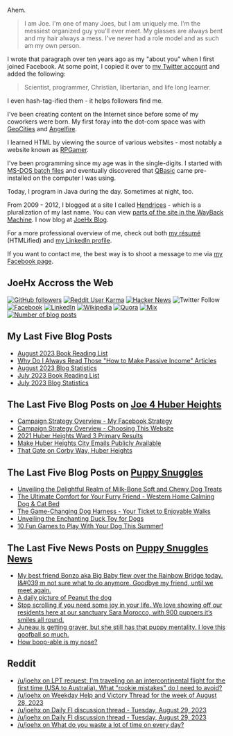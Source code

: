Ahem.

> I am Joe. I'm one of many Joes, but I am uniquely me. I'm the messiest organized guy you'll ever meet. My glasses are always bent and my hair always a mess. I've never had a role model and as such am my own person.

I wrote that paragraph over ten years ago as my "about you" when I first joined Facebook. At some point, I copied it over to [my Twitter account](https://twitter.com/JoeHxBlog) and added the following:

> Scientist, programmer, Christian, libertarian, and life long learner.

I even hash-tag-ified them - it helps followers find me.

I've been creating content on the Internet since before some of my coworkers were born. My first foray into the dot-com space was with [GeoCities](https://en.wikipedia.org/wiki/Yahoo!_GeoCities) and [Angelfire](https://en.wikipedia.org/wiki/Angelfire).

I learned HTML by viewing the source of various websites - most notably a website known as [RPGamer](https://rpgamer.com/).

I've been programming since my age was in the single-digits. I started with [MS-DOS batch files](https://en.wikipedia.org/wiki/Batch_file) and eventually discovered that [QBasic](https://en.wikipedia.org/wiki/QBasic) came pre-installed on the computer I was using.

Today, I program in Java during the day. Sometimes at night, too.

From 2009 - 2012, I blogged at a site I called [Hendrices](https://www.facebook.com/Hendricescom/) - which is a pluralization of my last name. You can view [parts of the site in the WayBack Machine](https://web.archive.org/web/20090731115109/http://www.hendrices.com/). I now blog at [JoeHx Blog](https://www.joehxblog.com/).

For a more professional overview of me, check out both [my r&eacute;sum&eacute;](https://www.joehxblog.com/resume/) (HTMLified) and [my LinkedIn profile](https://www.linkedin.com/in/joehx/).

If you want to contact me, the best way is to shoot a message to me via [my Facebook page](https://www.facebook.com/JoeHxBlog/).

## JoeHx Accross the Web

[![GitHub followers](https://img.shields.io/github/followers/hendrixjoseph?label=GitHub&style=for-the-badge&logo=github)](https://github.com/hendrixjoseph)
[![Reddit User Karma](https://img.shields.io/reddit/user-karma/combined/joehx?label=Reddit&style=for-the-badge&logo=reddit)](https://www.reddit.com/user/joehx/)
[![Hacker News](https://img.shields.io/badge/dynamic/json?label=hacker+news&query=%24.karma&url=https%3A%2F%2Fhacker-news.firebaseio.com%2Fv0%2Fuser%2Fjoehx2.json&color=ff6600&style=for-the-badge&logo=y-combinator)](https://news.ycombinator.com/user?id=joehx2)
![Twitter Follow](https://img.shields.io/twitter/follow/JoeHxBlog?label=Twitter&style=for-the-badge&logo=twitter&color=1da1f2)
[![Facebook](https://img.shields.io/static/v1?label=FACEBOOK&message=137%20LIKES&color=3b5998&style=for-the-badge&logo=facebook)](https://www.facebook.com/JoeHxBlog)
[![LinkedIn](https://img.shields.io/static/v1?label=linkedin&message=193%20connections&color=2867b2&style=for-the-badge&logo=linkedin)](https://www.linkedin.com/in/joehx)
[![Wikipedia](https://img.shields.io/badge/dynamic/xml?label=wikipedia&query=%2F%2F%2A%5B%40id%3D%22general-stats%22%5D%2Fdiv%2Fdiv%2Fdiv%5B1%5D%2Ftable%2Ftbody%2Ftr%5B11%5D%2Ftd%5B2%5D%2Fstrong&suffix=%20edits&url=https%3A%2F%2Fxtools.wmflabs.org%2Fec%2Fen.wikipedia.org%2FHendrixjoseph&style=for-the-badge&logo=wikipedia&color=9f9f9f)](https://en.wikipedia.org/wiki/User:Hendrixjoseph)
[![Quora](https://img.shields.io/static/v1?label=quora&message=110%20followers&color=b92b27&style=for-the-badge&logo=quora&logoColor=b92b27)](https://www.quora.com/profile/Joseph-Hendrix)
[![Mix](https://img.shields.io/static/v1?label=mix&message=14k%20followers&color=ff8126&style=for-the-badge&logo=mix&logoColor=ff8126)](https://mix.com/joehx)
[![Number of blog posts](https://img.shields.io/endpoint?style=for-the-badge&url=https%3A%2F%2Fwww.joehxblog.com%2Fdata%2Fnumposts.json)](https://www.joehxblog.com/)

## My Last Five Blog Posts

<!-- JOEHXBLOG:START -->
- [August 2023 Book Reading List](https://www.joehxblog.com/august-2023-book-reading-list/)
- [Why Do I Always Read Those &quot;How to Make Passive Income&quot; Articles](https://www.joehxblog.com/why-do-i-always-read-those-how-to-make-passive-income-articles/)
- [August 2023 Blog Statistics](https://www.joehxblog.com/august-2023-blog-statistics/)
- [July 2023 Book Reading List](https://www.joehxblog.com/july-2023-book-reading-list/)
- [July 2023 Blog Statistics](https://www.joehxblog.com/july-2023-blog-statistics/)
<!-- JOEHXBLOG:END -->

## The Last Five Blog Posts on [Joe 4 Huber Heights](https://www.joe4huberheights.com/)

<!-- JOE4HUBERHEIGHTS:START -->
- [Campaign Strategy Overview - My Facebook Strategy](https://www.joe4huberheights.com/my-facebook-strategy/)
- [Campaign Strategy Overview - Choosing This Website](https://www.joe4huberheights.com/choosing-this-website/)
- [2021 Huber Heights Ward 3 Primary Results](https://www.joe4huberheights.com/2021-huber-heights-primary-results/)
- [Make Huber Heights City Emails Publicly Available](https://www.joe4huberheights.com/make-huber-heights-city-emails-publicly-available/)
- [That Gate on Corby Way, Huber Heights](https://www.joe4huberheights.com/that-gate-on-corby-way/)
<!-- JOE4HUBERHEIGHTS:END -->

## The Last Five Blog Posts on [Puppy Snuggles](https://www.puppy-snuggles.com/)

<!-- PUPPY-SNUGGLES:START -->
- [Unveiling the Delightful Realm of Milk-Bone Soft and Chewy Dog Treats](https://www.puppy-snuggles.com/blog/unveiling-the-delightful-realm-of-milk-bone-soft-and-chewy-dog-treats/)
- [The Ultimate Comfort for Your Furry Friend - Western Home Calming Dog &amp; Cat Bed](https://www.puppy-snuggles.com/blog/the-ultimate-comfort-for-your-furry-friend-western-home-calming-dog-and-cat-bed/)
- [The Game-Changing Dog Harness - Your Ticket to Enjoyable Walks](https://www.puppy-snuggles.com/blog/the-game-changing-dog-harness-your-ticket-to-enjoyable-walks/)
- [Unveiling the Enchanting Duck Toy for Dogs](https://www.puppy-snuggles.com/blog/unveiling-the-enchanting-duck-toy-for-dogs/)
- [10 Fun Games to Play With Your Dog This Summer!](https://www.puppy-snuggles.com/blog/10-fun-games-to-play-with-your-dog-this-summer/)
<!-- PUPPY-SNUGGLES:END -->

## The Last Five News Posts on [Puppy Snuggles News](https://news.puppy-snuggles.com/)

<!-- PUPPY-SNUGGLES-NEWS:START -->
- [My best friend Bonzo aka Big Baby flew over the Rainbow Bridge today. I&amp;#039;m not sure what to do anymore. Goodbye my friend, until we meet again.](https://news.puppy-snuggles.com/41287436/my-best-friend-bonzo-aka-big-baby-flew-over-the-rainbow-bridge-today-im-not-sure-what-to-do-anymore-goodbye-my-friend-until-we-meet-again)
- [A daily picture of Peanut the dog](https://news.puppy-snuggles.com/36440737/a-daily-picture-of-peanut-the-dog)
- [Stop scrolling if you need some joy in your life. We love showing off our residents here at our sanctuary Sara Morocco, with 900 puppers it’s smiles all round.](https://news.puppy-snuggles.com/36392095/stop-scrolling-if-you-need-some-joy-in-your-life-we-love-showing-off-our-residents-here-at-our-sanctuary-sara-morocco-with-900-puppers-its-smiles-all-round)
- [Juneau is getting grayer, but she still has that puppy mentality. I love this goofball so much.](https://news.puppy-snuggles.com/31010252/juneau-is-getting-grayer-but-she-still-has-that-puppy-mentality-i-love-this-goofball-so-much)
- [How boop-able is my nose?](https://news.puppy-snuggles.com/24716470/how-boop-able-is-my-nose)
<!-- PUPPY-SNUGGLES-NEWS:END -->

## Reddit

<!-- REDDIT:START -->
- [/u/joehx on LPT request: I&#39;m traveling on an intercontinental flight for the first time &lpar;USA to Australia&rpar;. What &quot;rookie mistakes&quot; do I need to avoid?](https://www.reddit.com/r/LifeProTips/comments/16ctynk/lpt_request_im_traveling_on_an_intercontinental/jzo3wug/)
- [/u/joehx on Weekday Help and Victory Thread for the week of August 28, 2023](https://www.reddit.com/r/personalfinance/comments/163izbz/weekday_help_and_victory_thread_for_the_week_of/jydggt3/)
- [/u/joehx on Daily FI discussion thread - Tuesday, August 29, 2023](https://www.reddit.com/r/financialindependence/comments/164d5y3/daily_fi_discussion_thread_tuesday_august_29_2023/jy98dsp/)
- [/u/joehx on Daily FI discussion thread - Tuesday, August 29, 2023](https://www.reddit.com/r/financialindependence/comments/164d5y3/daily_fi_discussion_thread_tuesday_august_29_2023/jy8721x/)
- [/u/joehx on What do you waste a lot of time on every day?](https://www.reddit.com/r/ExperiencedDevs/comments/15xysbj/what_do_you_waste_a_lot_of_time_on_every_day/jx9uihz/)
<!-- REDDIT:END -->
